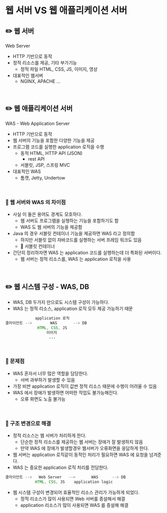# 웹 서버 VS 웹 애플리케이션 서버

## ✏️ 웹 서버
Web Server

- HTTP 기반으로 동작
- 정적 리소스를 제공, 기타 부가기능
    - 정적 파일 HTML, CSS, JS, 이미지, 영상
- 대표적인 웹서버
    - NGINX, APACHE …

<br>

## ✏️ 웹 애플리케이션 서버
WAS - Web Application Server

- HTTP 기반으로 동작
- 웹 서버의 기능을 포함한 다양한 기능을 제공
- 프로그램 코드를 실행한 application 로직을 수행
    - 동적 HTML, HTTP API (JSON)
        - rest API
    - 서블릿, JSP, 스프링 MVC
- 대표적인 WAS
    - 톰캣, Jetty, Undertow

<br>

### 📍 웹 서버와 WAS 의 차이점

- 사실 이 둘은 용어도 경계도 모호하다.
    - 웹 서버도 프로그램을 실행하는 기능을 포함하기도 함
    - WAS 도 웹 서버의 기능을 제공함
- Java 의 경우 서블릿 컨테이너 기능을 제공하면 WAS 라고 정의함
    - 하지만 서블릿 없이 자바코드를 실행하는 서버 프레임 워크도 있음
    - 🔗 서블릿 컨테이너
- 간단히 정리하자면 WAS 는 application 코드를 실행하는데 더 특화된 서버이다.
    - 웹 서버는 정적 리소스를, WAS 는 application 로직을 사용

<br>

## ✏️ 웹 시스템 구성 - WAS, DB

- WAS, DB 두가지 만으로도 시스템 구성이 가능하다.
- WAS 는 정적 리소스, application 로직 모두 제공 가능하기 때문

```java
             application 로직
클라이언트 -->        WAS       --> DB
              HTML, CSS, JS
                  이미지
                   ...
```

<br>

### 📍 문제점

- WAS 혼자서 너무 많은 역할을 담당한다.
    - 서버 과부하가 발생할 수 있음
- 가장 비싼 application 로직이 값싼 정적 리소스 때문에 수행이 어려울 수 있음
- WAS 에서 장애가 발생하면 어떠한 작업도 불가능해진다.
    - 오류 화면도 노출 불가능

<br>

### 📍 구조 변경으로 해결

- 정적 리소스는 웹 서버가 처리하게 한다.
    - 단순한 정적 리소스를 제공하는 웹 서버는 장애가 잘 발생하지 않음
    - 만약 WAS 에 장애가 발생할경우 웹서버가 오류화면을 응답하게 한다.
- 웹 서버는 application 로직같이 동적인 처리가 필요하면 WAS 에 요청을 넘겨준다.
- WAS 는 중요한 application 로직 처리를 전담한다.

```java
클라이언트 -->   Web Server   -->       WAS      --> DB
             HTML, CSS, JS    application logic
```

- 웹 시스템 구성이 변경되어 효율적인 리소스 관리가 가능하게 되었다.
    - 정적 리소스가 많이 사용되면 Web 서버를 증설해서 해결
    - application 리소스가 많이 사용되면 WAS 를 증설해 해결